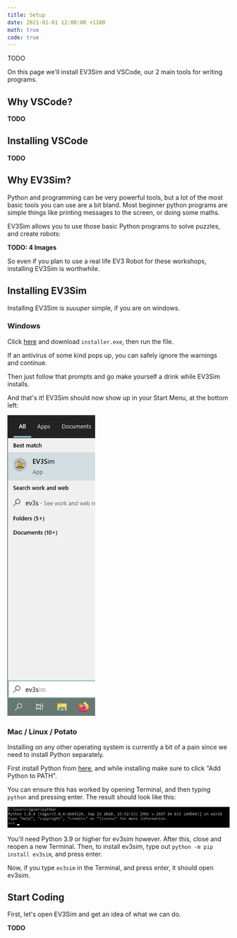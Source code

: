 ```yaml
---
title: Setup
date: 2021-01-01 12:00:00 +1100
math: true
code: true
---
```


<div id="dialog_entry" markdown="1">
TODO
</div>

On this page we'll install EV3Sim and VSCode, our 2 main tools for writing programs.

## Why VSCode?

**TODO**

## Installing VSCode

**TODO**

## Why EV3Sim?

Python and programming can be very powerful tools, but a lot of the most basic tools you can use are a bit bland.
Most beginner python programs are simple things like printing messages to the screen, or doing some maths.

EV3Sim allows you to use those basic Python programs to solve puzzles, and create robots:

**TODO: 4 Images**

So even if you plan to use a real life EV3 Robot for these workshops, installing EV3Sim is worthwhile.

## Installing EV3Sim

Installing EV3Sim is *suuuper* simple, if you are on windows.

### Windows

Click [here](https://github.com/MelbourneHighSchoolRobotics/ev3sim/releases) and download `installer.exe`, then run the file.

If an antivirus of some kind pops up, you can safely ignore the warnings and continue.

Then just follow that prompts and go make yourself a drink while EV3Sim installs.

And that's it! EV3Sim should now show up in your Start Menu, at the bottom left:

![Picture of Start Menu](/assets/img/installer_start.png)

### Mac / Linux / Potato

Installing on any other operating system is currently a bit of a pain since we need to install Python separately.

First install Python from [here](https://www.python.org/downloads/), and while installing make sure to click "Add Python to PATH".

You can ensure this has worked by opening Terminal, and then typing `python` and pressing enter. The result should look like this:

![Picture of Terminal](/assets/img/installer_cmd.png)

You'll need Python 3.9 or higher for ev3sim however. After this, close and reopen a new Terminal. Then, to install ev3sim, type out `python -m pip install ev3sim`, and press enter.

Now, if you type `ev3sim` in the Terminal, and press enter, it should open ev3sim.

## Start Coding

First, let's open EV3Sim and get an idea of what we can do.

**TODO**
